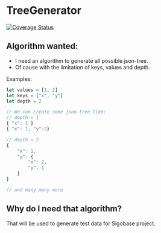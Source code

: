 ﻿# TreeGenerator

[![Coverage Status](https://coveralls.io/repos/github/damphat/TreeGenerator/badge.svg)](https://coveralls.io/github/damphat/TreeGenerator)

## Algorithm wanted:

* I need an algorithm to generate all possible json-tree.
* Of cause with the limitation of keys, values and depth.

Examples:

```javascript
let values = [1, 2]
let keys = ["x", "y"]
let depth = 2

// We can create some json-tree like:
// depth = 1
{ "x": 1 }
{ "x": 1, "y":2}

// depth = 2
{
    "x": 1,
    "y": {
        "x": 2,
        "y": 1
    }
}

// and many many more

```

## Why do I need that algorithm?

That will be used to generate test data for Sigobase project.